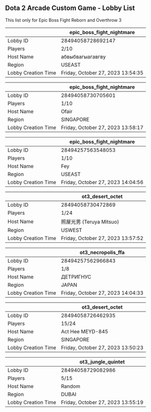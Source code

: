 ## Dota 2 Arcade Custom Game - Lobby List

This list only for Epic Boss Fight Reborn and Overthrow 3

|  | epic_boss_fight_nightmare |
| ------ | ------ |
| Lobby ID | 28494058728692147 |
| Players | 2/10 |
| Host Name | абвыбвагыагавгву |
| Region | USEAST |
| Lobby Creation Time | Friday, October 27, 2023 13:54:35 |


|  | epic_boss_fight_nightmare |
| ------ | ------ |
| Lobby ID | 28494058730705601 |
| Players | 1/10 |
| Host Name | Ofair |
| Region | SINGAPORE |
| Lobby Creation Time | Friday, October 27, 2023 13:58:17 |


|  | epic_boss_fight_nightmare |
| ------ | ------ |
| Lobby ID | 28494257563548053 |
| Players | 1/10 |
| Host Name | Fey |
| Region | USEAST |
| Lobby Creation Time | Friday, October 27, 2023 14:04:56 |


|  | ot3_desert_octet |
| ------ | ------ |
| Lobby ID | 28494058730472869 |
| Players | 1/24 |
| Host Name | 照屋光男 (Teruya Mitsuo) |
| Region | USWEST |
| Lobby Creation Time | Friday, October 27, 2023 13:57:52 |


|  | ot3_necropolis_ffa |
| ------ | ------ |
| Lobby ID | 28494257562966843 |
| Players | 1/8 |
| Host Name | ДЕТРИГНУС |
| Region | JAPAN |
| Lobby Creation Time | Friday, October 27, 2023 14:04:33 |


|  | ot3_desert_octet |
| ------ | ------ |
| Lobby ID | 28494058726462935 |
| Players | 15/24 |
| Host Name | Act Hee MEYD-845 |
| Region | SINGAPORE |
| Lobby Creation Time | Friday, October 27, 2023 13:50:23 |


|  | ot3_jungle_quintet |
| ------ | ------ |
| Lobby ID | 28494058729082986 |
| Players | 5/15 |
| Host Name | Random |
| Region | DUBAI |
| Lobby Creation Time | Friday, October 27, 2023 13:55:19 |



